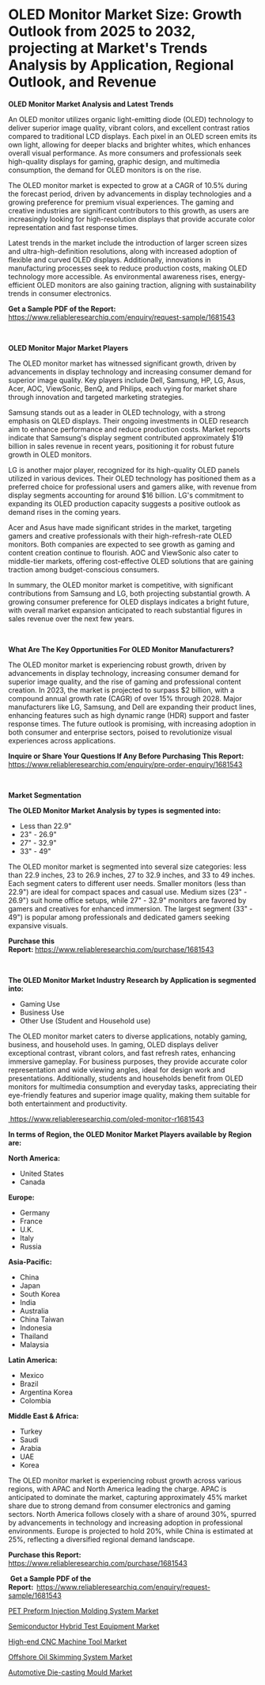 <p><h1>OLED Monitor Market Size: Growth Outlook from 2025 to 2032, projecting at Market's Trends Analysis by Application, Regional Outlook, and Revenue</h1></p><p><strong>OLED Monitor Market Analysis and Latest Trends</strong></p>
<p><p>An OLED monitor utilizes organic light-emitting diode (OLED) technology to deliver superior image quality, vibrant colors, and excellent contrast ratios compared to traditional LCD displays. Each pixel in an OLED screen emits its own light, allowing for deeper blacks and brighter whites, which enhances overall visual performance. As more consumers and professionals seek high-quality displays for gaming, graphic design, and multimedia consumption, the demand for OLED monitors is on the rise.</p><p>The OLED monitor market is expected to grow at a CAGR of 10.5% during the forecast period, driven by advancements in display technologies and a growing preference for premium visual experiences. The gaming and creative industries are significant contributors to this growth, as users are increasingly looking for high-resolution displays that provide accurate color representation and fast response times. </p><p>Latest trends in the market include the introduction of larger screen sizes and ultra-high-definition resolutions, along with increased adoption of flexible and curved OLED displays. Additionally, innovations in manufacturing processes seek to reduce production costs, making OLED technology more accessible. As environmental awareness rises, energy-efficient OLED monitors are also gaining traction, aligning with sustainability trends in consumer electronics.</p></p>
<p><strong>Get a Sample PDF of the Report:&nbsp;</strong> <a href="https://www.reliableresearchiq.com/enquiry/request-sample/1681543?utm_campaign=1119&utm_medium=2&utm_source=Github&utm_content=ia&utm_term=28022025&utm_id=oled-monitor">https://www.reliableresearchiq.com/enquiry/request-sample/1681543</a></p>
<p>&nbsp;</p>
<p><strong>OLED Monitor Major Market Players</strong></p>
<p><p>The OLED monitor market has witnessed significant growth, driven by advancements in display technology and increasing consumer demand for superior image quality. Key players include Dell, Samsung, HP, LG, Asus, Acer, AOC, ViewSonic, BenQ, and Philips, each vying for market share through innovation and targeted marketing strategies.</p><p>Samsung stands out as a leader in OLED technology, with a strong emphasis on QLED displays. Their ongoing investments in OLED research aim to enhance performance and reduce production costs. Market reports indicate that Samsung's display segment contributed approximately $19 billion in sales revenue in recent years, positioning it for robust future growth in OLED monitors.</p><p>LG is another major player, recognized for its high-quality OLED panels utilized in various devices. Their OLED technology has positioned them as a preferred choice for professional users and gamers alike, with revenue from display segments accounting for around $16 billion. LG's commitment to expanding its OLED production capacity suggests a positive outlook as demand rises in the coming years.</p><p>Acer and Asus have made significant strides in the market, targeting gamers and creative professionals with their high-refresh-rate OLED monitors. Both companies are expected to see growth as gaming and content creation continue to flourish. AOC and ViewSonic also cater to middle-tier markets, offering cost-effective OLED solutions that are gaining traction among budget-conscious consumers.</p><p>In summary, the OLED monitor market is competitive, with significant contributions from Samsung and LG, both projecting substantial growth. A growing consumer preference for OLED displays indicates a bright future, with overall market expansion anticipated to reach substantial figures in sales revenue over the next few years.</p></p>
<p>&nbsp;</p>
<p><strong>What Are The Key Opportunities For OLED Monitor Manufacturers?</strong></p>
<p><p>The OLED monitor market is experiencing robust growth, driven by advancements in display technology, increasing consumer demand for superior image quality, and the rise of gaming and professional content creation. In 2023, the market is projected to surpass $2 billion, with a compound annual growth rate (CAGR) of over 15% through 2028. Major manufacturers like LG, Samsung, and Dell are expanding their product lines, enhancing features such as high dynamic range (HDR) support and faster response times. The future outlook is promising, with increasing adoption in both consumer and enterprise sectors, poised to revolutionize visual experiences across applications.</p></p>
<p><strong>Inquire or Share Your Questions If Any Before Purchasing This Report:</strong> <a href="https://www.reliableresearchiq.com/enquiry/pre-order-enquiry/1681543?utm_campaign=1119&utm_medium=2&utm_source=Github&utm_content=ia&utm_term=28022025&utm_id=oled-monitor">https://www.reliableresearchiq.com/enquiry/pre-order-enquiry/1681543</a></p>
<p>&nbsp;</p>
<p><strong>Market Segmentation</strong></p>
<p><strong>The OLED Monitor Market Analysis by types is segmented into:</strong></p>
<p><ul><li>Less than 22.9"</li><li>23" - 26.9"</li><li>27" - 32.9"</li><li>33" - 49"</li></ul></p>
<p><p>The OLED monitor market is segmented into several size categories: less than 22.9 inches, 23 to 26.9 inches, 27 to 32.9 inches, and 33 to 49 inches. Each segment caters to different user needs. Smaller monitors (less than 22.9") are ideal for compact spaces and casual use. Medium sizes (23" - 26.9") suit home office setups, while 27" - 32.9" monitors are favored by gamers and creatives for enhanced immersion. The largest segment (33" - 49") is popular among professionals and dedicated gamers seeking expansive visuals.</p></p>
<p><strong>Purchase this Report:&nbsp;</strong><a href="https://www.reliableresearchiq.com/purchase/1681543?utm_campaign=1119&utm_medium=2&utm_source=Github&utm_content=ia&utm_term=28022025&utm_id=oled-monitor">https://www.reliableresearchiq.com/purchase/1681543</a></p>
<p>&nbsp;</p>
<p><strong>The OLED Monitor Market Industry Research by Application is segmented into:</strong></p>
<p><ul><li>Gaming Use</li><li>Business Use</li><li>Other Use (Student and Household use)</li></ul></p>
<p><p>The OLED monitor market caters to diverse applications, notably gaming, business, and household uses. In gaming, OLED displays deliver exceptional contrast, vibrant colors, and fast refresh rates, enhancing immersive gameplay. For business purposes, they provide accurate color representation and wide viewing angles, ideal for design work and presentations. Additionally, students and households benefit from OLED monitors for multimedia consumption and everyday tasks, appreciating their eye-friendly features and superior image quality, making them suitable for both entertainment and productivity.</p></p>
<p><a href="https://www.reliableresearchiq.com/oled-monitor-r1681543?utm_campaign=1119&utm_medium=2&utm_source=Github&utm_content=ia&utm_term=28022025&utm_id=oled-monitor">&nbsp;https://www.reliableresearchiq.com/oled-monitor-r1681543</a></p>
<p><strong>In terms of Region, the OLED Monitor Market Players available by Region are:</strong></p>
<p>
    <p> <strong> North America: </strong>
        <ul>
            <li>United States</li>
            <li>Canada</li>
        </ul>
        </p> 
    <p> <strong> Europe: </strong>
        <ul>
            <li>Germany</li>
            <li>France</li>
            <li>U.K.</li>
            <li>Italy</li>
            <li>Russia</li>
        </ul>
        </p> 
    <p> <strong> Asia-Pacific: </strong>
        <ul>
            <li>China</li>
            <li>Japan</li>
            <li>South Korea</li>
            <li>India</li>
            <li>Australia</li>
            <li>China Taiwan</li>
            <li>Indonesia</li>
            <li>Thailand</li>
            <li>Malaysia</li>
        </ul>
        </p> 
    <p> <strong> Latin America: </strong>
        <ul>
            <li>Mexico</li>
            <li>Brazil</li>
            <li>Argentina Korea</li>
            <li>Colombia</li>
        </ul>
        </p> 
    <p> <strong> Middle East & Africa: </strong>
        <ul>
            <li>Turkey</li>
            <li>Saudi</li>
            <li>Arabia</li>
            <li>UAE</li>
            <li>Korea</li>
        </ul>
    </p>
    </p>
<p><p>The OLED monitor market is experiencing robust growth across various regions, with APAC and North America leading the charge. APAC is anticipated to dominate the market, capturing approximately 45% market share due to strong demand from consumer electronics and gaming sectors. North America follows closely with a share of around 30%, spurred by advancements in technology and increasing adoption in professional environments. Europe is projected to hold 20%, while China is estimated at 25%, reflecting a diversified regional demand landscape.</p></p>
<p><strong>Purchase this Report: </strong><a href="https://www.reliableresearchiq.com/purchase/1681543?utm_campaign=1119&utm_medium=2&utm_source=Github&utm_content=ia&utm_term=28022025&utm_id=oled-monitor">https://www.reliableresearchiq.com/purchase/1681543</a></p>
<p>&nbsp;<strong>Get a Sample PDF of the Report:&nbsp;&nbsp;</strong><a href="https://www.reliableresearchiq.com/enquiry/request-sample/1681543?utm_campaign=1119&utm_medium=2&utm_source=Github&utm_content=ia&utm_term=28022025&utm_id=oled-monitor">https://www.reliableresearchiq.com/enquiry/request-sample/1681543</a></p>
<p><strong></strong></p>
<p><p><a href="https://github.com/reahmmunises/Market-Research-Report-List-1/blob/main/pet-preform-injection-molding-system-market.md?utm_campaign=1119&utm_medium=2&utm_source=Github&utm_content=ia&utm_term=28022025&utm_id=oled-monitor">PET Preform Injection Molding System Market</a></p><p><a href="https://github.com/marawiokeson8/Market-Research-Report-List-1/blob/main/semiconductor-hybrid-test-equipment-market.md?utm_campaign=1119&utm_medium=2&utm_source=Github&utm_content=ia&utm_term=28022025&utm_id=oled-monitor">Semiconductor Hybrid Test Equipment Market</a></p><p><a href="https://github.com/zakkistuey/Market-Research-Report-List-1/blob/main/high-end-cnc-machine-tool-market.md?utm_campaign=1119&utm_medium=2&utm_source=Github&utm_content=ia&utm_term=28022025&utm_id=oled-monitor">High-end CNC Machine Tool Market</a></p><p><a href="https://github.com/luluanaehut2/Market-Research-Report-List-1/blob/main/offshore-oil-skimming-system-market.md?utm_campaign=1119&utm_medium=2&utm_source=Github&utm_content=ia&utm_term=28022025&utm_id=oled-monitor">Offshore Oil Skimming System Market</a></p><p><a href="https://github.com/jugutstam/Market-Research-Report-List-1/blob/main/automotive-die-casting-mould-market.md?utm_campaign=1119&utm_medium=2&utm_source=Github&utm_content=ia&utm_term=28022025&utm_id=oled-monitor">Automotive Die-casting Mould Market</a></p></p>
